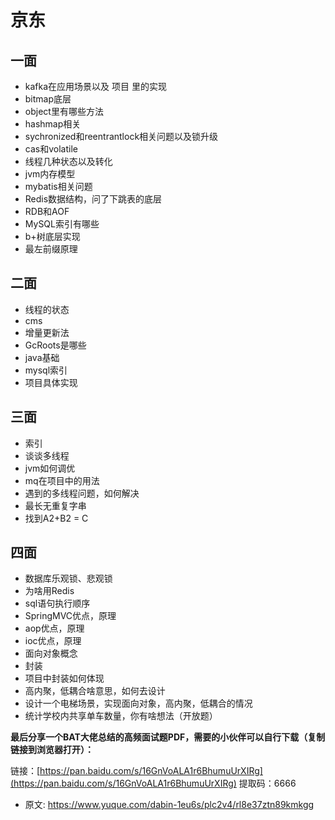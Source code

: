 # 京东
<!--page header-->

<a name="00dd90b3"></a>
## 一面

- kafka在应用场景以及 项目 里的实现
- bitmap底层
- object里有哪些方法
- hashmap相关
- sychronized和reentrantlock相关问题以及锁升级
- cas和volatile
- 线程几种状态以及转化
- jvm内存模型
- mybatis相关问题
- Redis数据结构，问了下跳表的底层
- RDB和AOF
- MySQL索引有哪些
- b+树底层实现
- 最左前缀原理

<a name="23b97311"></a>
## 二面

- 线程的状态
- cms
- 增量更新法
- GcRoots是哪些
- java基础
- mysql索引
- 项目具体实现

<a name="a1e8bd27"></a>
## 三面

- 索引
- 谈谈多线程
- jvm如何调优
- mq在项目中的用法
- 遇到的多线程问题，如何解决
- 最长无重复字串
- 找到A2+B2 = C

<a name="b9988d16"></a>
## 四面

- 数据库乐观锁、悲观锁
- 为啥用Redis
- sql语句执行顺序
- SpringMVC优点，原理
- aop优点，原理
- ioc优点，原理
- 面向对象概念
- 封装
- 项目中封装如何体现
- 高内聚，低耦合啥意思，如何去设计
- 设计一个电梯场景，实现面向对象，高内聚，低耦合的情况
- 统计学校内共享单车数量，你有啥想法（开放题）

**最后分享一个BAT大佬总结的高频面试题PDF，需要的小伙伴可以自行下载（复制链接到浏览器打开）：**

链接：[https://pan.baidu.com/s/16GnVoALA1r6BhumuUrXIRg](https://pan.baidu.com/s/16GnVoALA1r6BhumuUrXIRg)
提取码：6666


<!--page footer-->
- 原文: <https://www.yuque.com/dabin-1eu6s/plc2v4/rl8e37ztn89kmkgg>